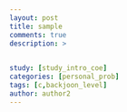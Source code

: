 ```yaml
---
layout: post
title: sample
comments: true
description: >
  

study: [study_intro_coe]
categories: [personal_prob]
tags: [c,backjoon_level]
author: author2
---
```





